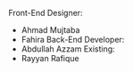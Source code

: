Front-End Designer:
- Ahmad Mujtaba
- Fahira
Back-End Developer:
- Abdullah Azzam
Existing:
- Rayyan Rafique
